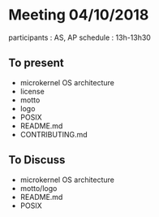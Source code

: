 # Meeting 04/10/2018

participants : AS, AP
schedule : 13h-13h30

## To present
- microkernel OS architecture
- license
- motto
- logo
- POSIX
- README.md
- CONTRIBUTING.md

## To Discuss

- microkernel OS architecture
- motto/logo
- README.md
- POSIX